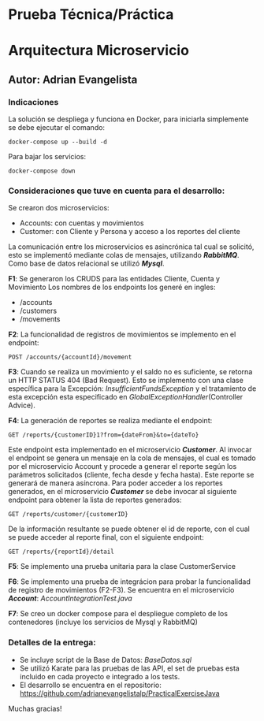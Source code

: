 # Prueba Técnica/Práctica

# Arquitectura Microservicio

## Autor: **Adrian Evangelista**

### Indicaciones 
La solución se despliega y funciona en Docker, para iniciarla simplemente se debe ejecutar el comando:

    docker-compose up --build -d

Para bajar los servicios:

    docker-compose down

### Consideraciones que tuve en cuenta para el desarrollo:
Se crearon dos microservicios:

 - Accounts: con cuentas y movimientos 
 - Customer: con Cliente y Persona y acceso a los reportes del cliente

La comunicación entre los microservicios es asincrónica tal cual se solicitó, esto se implementó mediante colas de mensajes, utilizando ***RabbitMQ***. Como base de datos relacional se utilizó ***Mysql***.

**F1**: Se generaron los CRUDS para las entidades Cliente, Cuenta y Movimiento
Los nombres de los endpoints los generé en ingles:

 - /accounts
 - /customers
 - /movements

**F2**: La funcionalidad de registros de movimientos se implemento en el endpoint:

    POST /accounts/{accountId}/movement

**F3**: Cuando se realiza un movimiento y el saldo no es suficiente, se retorna un HTTP STATUS 404 (Bad Request). Esto se implemento con una clase específica para la Excepción: *InsufficientFundsException*
y el tratamiento de esta excepción esta especificado en *GlobalExceptionHandler*(Controller Advice).

**F4**: La generación de reportes se realiza mediante el endpoint:

    GET /reports/{customerID}1?from={dateFrom}&to={dateTo}

Este endpoint esta implementado en el microservicio ***Customer***. Al invocar el endpoint se genera un mensaje en la cola de mensajes, el cual es tomado por el microservicio Account y procede a generar el reporte según los parámetros solicitados (cliente, fecha desde y fecha hasta). 
Este reporte se generará de manera asíncrona. Para poder acceder a los reportes generados, en el microservicio ***Customer*** se debe invocar al siguiente endpoint para obtener la lista de reportes generados:

    GET /reports/customer/{customerID}

De la información resultante se puede obtener el id de reporte, con el cual se puede acceder al reporte final, con el siguiente endpoint:

    GET /reports/{reportId}/detail

**F5**: Se implemento una prueba unitaria para la clase CustomerService

**F6**: Se implemento una prueba de integrácion para probar la funcionalidad de registro de movimientos (F2-F3). Se encuentra en el microservicio ***Account***: *AccountIntegrationTest.java*

**F7**: Se creo un docker compose para el despliegue completo de los contenedores (incluye los servicios de Mysql y RabbitMQ)

### Detalles de la entrega:

 - Se incluye script de la Base de Datos: *BaseDatos.sql*
 - Se utilizó Karate para las pruebas de las API, el set de pruebas esta incluido en cada proyecto e integrado a los tests.
 - El desarrollo se encuentra en el repositorio: https://github.com/adrianevangelistalp/PracticalExerciseJava

Muchas gracias! 
